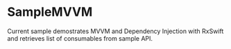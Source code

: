 # SampleMVVM

Current sample demostrates MVVM and Dependency Injection with RxSwift and retrieves list of consumables from sample API.
